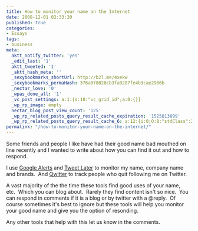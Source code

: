 ```yaml
---
title: How to monitor your name on the Internet
date: 2008-12-01 02:33:20
published: true
categories:
- Essays
tags:
- business
meta:
  aktt_notify_twitter: 'yes'
  _edit_last: '1'
  aktt_tweeted: '1'
  _aktt_hash_meta: ''
  _sexybookmarks_shortUrl: http://b2l.me/4xekw
  _sexybookmarks_permaHash: 376a078020cb3fa9287fe4b3cae2986b
  _nectar_love: '0'
  _wpas_done_all: '1'
  _vc_post_settings: a:1:{s:10:"vc_grid_id";a:0:{}}
  _wp_rp_image: empty
  nectar_blog_post_view_count: '125'
  _wp_rp_related_posts_query_result_cache_expiration: '1525013699'
  _wp_rp_related_posts_query_result_cache_6: a:12:{i:0;O:8:"stdClass":2:{s:7:"post_id";s:4:"1619";s:5:"score";s:18:"63.211672849674876";}i:1;O:8:"stdClass":2:{s:7:"post_id";s:4:"1821";s:5:"score";s:17:"59.24127314453557";}i:2;O:8:"stdClass":2:{s:7:"post_id";s:4:"1681";s:5:"score";s:17:"58.04228060892124";}i:3;O:8:"stdClass":2:{s:7:"post_id";s:4:"3250";s:5:"score";s:17:"57.44578936562985";}i:4;O:8:"stdClass":2:{s:7:"post_id";s:4:"1278";s:5:"score";s:18:"57.391435808046396";}i:5;O:8:"stdClass":2:{s:7:"post_id";s:4:"1642";s:5:"score";s:17:"54.43328361889071";}i:6;O:8:"stdClass":2:{s:7:"post_id";s:4:"1251";s:5:"score";s:17:"51.03302069171502";}i:7;O:8:"stdClass":2:{s:7:"post_id";s:4:"1811";s:5:"score";s:18:"50.024818989956536";}i:8;O:8:"stdClass":2:{s:7:"post_id";s:4:"1451";s:5:"score";s:18:"50.024818989956536";}i:9;O:8:"stdClass":2:{s:7:"post_id";s:4:"1383";s:5:"score";s:18:"50.024818989956536";}i:10;O:8:"stdClass":2:{s:7:"post_id";s:4:"1210";s:5:"score";s:17:"49.66341627484776";}i:11;O:8:"stdClass":2:{s:7:"post_id";s:4:"2560";s:5:"score";s:18:"48.655214573089275";}}
permalink: "/how-to-monitor-your-name-on-the-internet/"
---
```

Some friends and people I like have had their good name bad mouthed on line recently and I wanted to write about how you can find it out and how to respond.

I use <a href="http://www.google.com/alerts" rel="nofollow">Google Alerts</a> and <a href="http://www.tweetlater.com/" rel="nofollow">Tweet Later</a> to monitor my name, company name and brands.  And <a href="http://useqwitter.com/" rel="nofollow">Qwitter</a> to track people who quit following me on Twitter.

A vast majority of the the time these tools find good uses of your name, etc.  Which you can blog about.  Rarely they find content isn't so nice.  You can respond in comments if it is a blog or by twitter with a @reply.  Of course sometimes it's best to ignore but these tools will help you monitor your good name and give you the option of resonding.

Any other tools that help with this let us know in the comments.

